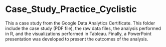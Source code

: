 # Case_Study_Practice_Cyclistic
This a case study from the Google Data Analytics Certificate. This folder include the case study (PDF file), the raw data files, the analysis performed in R, and the visualizations performed in Tableau. Finally, a PowerPoint presentation was developed to present the outcomes of the analysis. 
